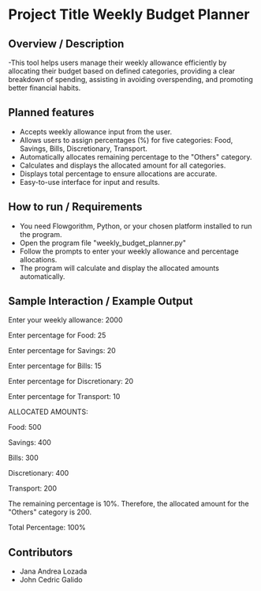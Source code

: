 # Project Title Weekly Budget Planner
## Overview / Description
-This tool helps users manage their weekly allowance efficiently by allocating their budget based on defined categories, providing a clear breakdown of spending, assisting in avoiding overspending, 
and promoting better financial habits.
## Planned features
- Accepts weekly allowance input from the user.
- Allows users to assign percentages (%) for five categories: Food, Savings, Bills, Discretionary, Transport.
- Automatically allocates remaining percentage to the "Others" category.
- Calculates and displays the allocated amount for all categories.
- Displays total percentage to ensure allocations are accurate.
- Easy-to-use interface for input and results.
## How to run / Requirements
- You need Flowgorithm, Python, or your chosen platform installed to run the program.  
- Open the program file "weekly_budget_planner.py"  
- Follow the prompts to enter your weekly allowance and percentage allocations.  
- The program will calculate and display the allocated amounts automatically.
## Sample Interaction / Example Output
Enter your weekly allowance: 2000

Enter percentage for Food: 25

Enter percentage for Savings: 20

Enter percentage for Bills: 15

Enter percentage for Discretionary: 20

Enter percentage for Transport: 10

ALLOCATED AMOUNTS:

Food: 500

Savings: 400

Bills: 300

Discretionary: 400

Transport: 200

The remaining percentage is 10%. Therefore, the allocated amount for the "Others" category is 200.

Total Percentage: 100%

## Contributors
- Jana Andrea Lozada
- John Cedric Galido


